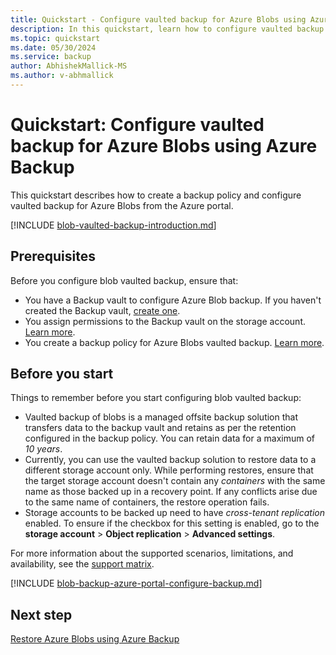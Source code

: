 ```yaml
---
title: Quickstart - Configure vaulted backup for Azure Blobs using Azure Backup
description: In this quickstart, learn how to configure vaulted backup for Azure Blobs.
ms.topic: quickstart
ms.date: 05/30/2024
ms.service: backup
author: AbhishekMallick-MS
ms.author: v-abhmallick
---
```


# Quickstart: Configure vaulted backup for Azure Blobs using Azure Backup

This quickstart describes how to create a backup policy and configure vaulted backup for Azure Blobs from the Azure portal.

[!INCLUDE [blob-vaulted-backup-introduction.md](../../includes/blob-vaulted-backup-introduction.md)]


## Prerequisites

Before you configure blob vaulted backup, ensure that:

- You have a Backup vault to configure Azure Blob backup. If you haven't created the Backup vault, [create one](blob-backup-configure-manage.md?tabs=vaulted-backup#create-a-backup-vault).
- You assign permissions to the Backup vault on the storage account. [Learn more](blob-backup-configure-manage.md?tabs=vaulted-backup#grant-permissions-to-the-backup-vault-on-storage-accounts).
- You create a backup policy for Azure Blobs vaulted backup. [Learn more](blob-backup-configure-manage.md?tabs=vaulted-backup#create-a-backup-policy).

## Before you start

Things to remember before you start configuring blob vaulted backup:

- Vaulted backup of blobs is a managed offsite backup solution that transfers data to the backup vault and retains as per the retention configured in the backup policy. You can retain data for a maximum of *10 years*.
- Currently, you can use the vaulted backup solution to restore data to a different storage account only. While performing restores, ensure that the target storage account doesn't contain any *containers* with the same name as those backed up in a recovery point. If any conflicts arise due to the same name of containers, the restore operation fails.
- Storage accounts to be backed up need to have *cross-tenant replication* enabled. To ensure if the checkbox for this setting is enabled, go to the **storage account** > **Object replication** > **Advanced settings**.

For more information about the supported scenarios, limitations, and availability, see the [support matrix](blob-backup-support-matrix.md).


[!INCLUDE [blob-backup-azure-portal-configure-backup.md](../../includes/blob-backup-azure-portal-configure-backup.md)]


## Next step

[Restore Azure Blobs using Azure Backup](blob-restore.md)
